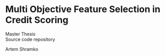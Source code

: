 # Multi Objective Feature Selection in Credit Scoring 

Master Thesis  
Source code repository

Artem Shramko 

